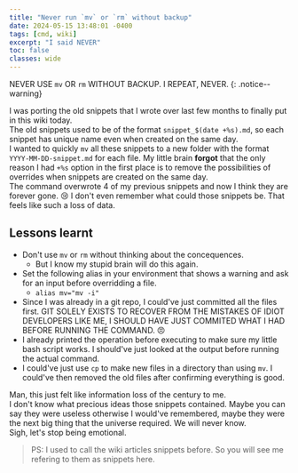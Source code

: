 ```yaml
---
title: "Never run `mv` or `rm` without backup"
date: 2024-05-15 13:48:01 -0400
tags: [cmd, wiki]
excerpt: "I said NEVER"
toc: false
classes: wide
---
```


NEVER USE `mv` OR `rm` WITHOUT BACKUP. I REPEAT, NEVER.
{: .notice--warning}

I was porting the old snippets that I wrote over last few months to finally put in this wiki today.  
The old snippets used to be of the format `snippet_$(date +%s).md`, so each snippet has unique name even when created on the same day.  
I wanted to quickly `mv` all these snippets to a new folder with the format `YYYY-MM-DD-snippet.md` for each file. 
My little brain **forgot** that the only reason I had `+%s` option in the first place is to remove the possibilities of overrides when snippets are created on the same day.  
The command overwrote 4 of my previous snippets and now I think they are forever gone. :cry:
I don't even remember what could those snippets be. That feels like such a loss of data.  

## Lessons learnt
* Don't use `mv` or `rm` without thinking about the concequences.
  * But I know my stupid brain will do this again.
* Set the following alias in your environment that shows a warning and ask for an input before overridding a file. 
  * `alias mv="mv -i"`
* Since I was already in a git repo, I could've just committed all the files first. GIT SOLELY EXISTS TO RECOVER FROM THE MISTAKES OF IDIOT DEVELOPERS LIKE ME, I SHOULD HAVE JUST COMMITED WHAT I HAD BEFORE RUNNING THE COMMAND. :angry:
* I already printed the operation before executing to make sure my little bash script works. I should've just looked at the output before running the actual command. 
* I could've just use `cp` to make new files in a directory than using `mv`. I could've then removed the old files after confirming everything is good.

Man, this just felt like information loss of the century to me.  
I don't know what precious ideas those snippets contained. Maybe you can say they were useless otherwise I would've remembered, maybe they were the next big thing that the universe required. 
We will never know.  
Sigh, let's stop being emotional.


> PS: I used to call the wiki articles snippets before. So you will see me refering to them as snippets here. 
